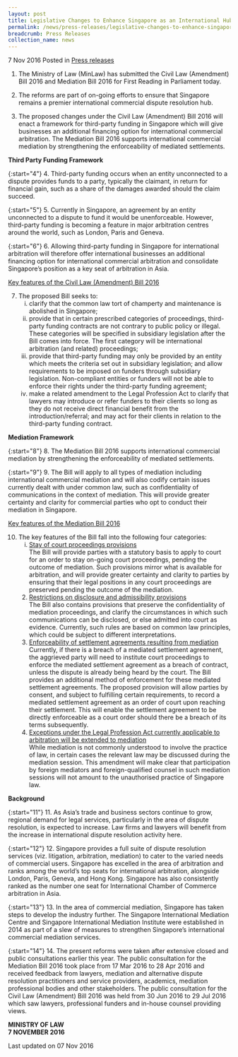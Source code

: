 ```yaml
---
layout: post
title: Legislative Changes to Enhance Singapore as an International Hub for Commercial Dispute Resolution
permalink: /news/press-releases/legislative-changes-to-enhance-singapore-as--an-international-hu
breadcrumb: Press Releases
collection_name: news
---
```


7 Nov 2016 Posted in [Press releases](/news/press-releases)

1. The Ministry of Law (MinLaw) has submitted the Civil Law (Amendment) Bill 2016 and Mediation Bill 2016 for First Reading in Parliament today.


2. The reforms are part of on-going efforts to ensure that Singapore remains a premier international commercial dispute resolution hub.


3. The proposed changes under the Civil Law (Amendment) Bill 2016 will enact a framework for third-party funding in Singapore which will give businesses an additional financing option for international commercial arbitration. The Mediation Bill 2016 supports international commercial mediation by strengthening the enforceability of mediated settlements.


**Third Party Funding Framework**



{:start="4"}
4. Third-party funding occurs when an entity unconnected to a dispute provides funds to a party, typically the claimant, in return for financial gain, such as a share of the damages awarded should the claim succeed.

{:start="5"}
5. Currently in Singapore, an agreement by an entity unconnected to a dispute to fund it would be unenforceable. However, third-party funding is becoming a feature in major arbitration centres around the world, such as London, Paris and Geneva.

{:start="6"}
6. Allowing third-party funding in Singapore for international arbitration will therefore offer international businesses an additional financing option for international commercial arbitration and consolidate Singapore’s position as a key seat of arbitration in Asia.


<u>Key features of the Civil Law (Amendment) Bill 2016</u>

<ol start="7">
<li>The proposed Bill seeks to:
<ol style="list-style-type: lower-roman">
<li>clarify that the common law tort of champerty and maintenance is abolished in Singapore;</li>
<li>provide that in certain prescribed categories of proceedings, third-party funding contracts are not contrary to public policy or illegal. These categories will be specified in subsidiary legislation after the Bill comes into force. The first category will be international arbitration (and related) proceedings;</li>
<li>provide that third-party funding may only be provided by an entity which meets the criteria set out in subsidiary legislation; and allow requirements to be imposed on funders through subsidiary legislation. Non-compliant entities or funders will not be able to enforce their rights under the third-party funding agreement;</li>
<li>make a related amendment to the Legal Profession Act to clarify that lawyers may introduce or refer funders to their clients so long as they do not receive direct financial benefit from the introduction/referral; and may act for their clients in relation to the third-party funding contract.</li>
</ol>
</li>
</ol>

**Mediation Framework** 

{:start="8"}
8. The Mediation Bill 2016 supports international commercial mediation by strengthening the enforceability of mediated settlements.

{:start="9"}
9. The Bill will apply to all types of mediation including international commercial mediation and will also codify certain issues currently dealt with under common law, such as confidentiality of communications in the context of mediation. This will provide greater certainty and clarity for commercial parties who opt to conduct their mediation in Singapore.


<u>Key features of the Mediation Bill 2016</u>

<ol start="10">
<li>The key features of the Bill fall into the following four categories:
<ol  style="list-style-type: lower-roman">
<li><u>Stay of court proceedings provisions</u></li>
The Bill will provide parties with a statutory basis to apply to court for an order to stay on-going court proceedings, pending the outcome of mediation. Such provisions mirror what is available for arbitration, and will provide greater certainty and clarity to parties by ensuring that their legal positions in any court proceedings are preserved pending the outcome of the mediation.</ol>
<ol start="2">
<li><u>Restrictions on disclosure and admissibility provisions</u></li>
The Bill also contains provisions that preserve the confidentiality of mediation proceedings, and clarify the circumstances in which such communications can be disclosed, or else admitted into court as evidence. Currently, such rules are based on common law principles, which could be subject to different interpretations.</ol>
<ol start="3">
<li><u>Enforceability of settlement agreements resulting from mediation</u></li>
Currently, if there is a breach of a mediated settlement agreement, the aggrieved party will need to institute court proceedings to enforce the mediated settlement agreement as a breach of contract, unless the dispute is already being heard by the court. The Bill provides an additional method of enforcement for these mediated settlement agreements. The proposed provision will allow parties by consent, and subject to fulfilling certain requirements, to record a mediated settlement agreement as an order of court upon reaching their settlement. This will enable the settlement agreement to be directly enforceable as a court order should there be a breach of its terms subsequently.</ol>
<ol start="4">
<li><u> Exceptions under the Legal Profession Act currently applicable to arbitration will be extended to mediation</u></li>
While mediation is not commonly understood to involve the practice of law, in certain cases the relevant law may be discussed during the mediation session. This amendment will make clear that participation by foreign mediators and foreign-qualified counsel in such mediation sessions will not amount to the unauthorised practice of Singapore law.</ol>
</li>
</ol>


**Background**

{:start="11"}
11. As Asia’s trade and business sectors continue to grow, regional demand for legal services, particularly in the area of dispute resolution, is expected to increase. Law firms and lawyers will benefit from the increase in international dispute resolution activity here.

{:start="12"}
12. Singapore provides a full suite of dispute resolution services (viz. litigation, arbitration, mediation) to cater to the varied needs of commercial users. Singapore has excelled in the area of arbitration and ranks among the world’s top seats for international arbitration, alongside London, Paris, Geneva, and Hong Kong. Singapore has also consistently ranked as the number one seat for International Chamber of Commerce arbitration in Asia.

{:start="13"}
13. In the area of commercial mediation, Singapore has taken steps to develop the industry further. The Singapore International Mediation Centre and Singapore International Mediation Institute were established in 2014 as part of a slew of measures to strengthen Singapore’s international commercial mediation services.

{:start="14"}
14. The present reforms were taken after extensive closed and public consultations earlier this year. The public consultation for the Mediation Bill 2016 took place from 17 Mar 2016 to 28 Apr 2016 and received feedback from lawyers, mediation and alternative dispute resolution practitioners and service providers, academics, mediation professional bodies and other stakeholders. The public consultation for the Civil Law (Amendment) Bill 2016 was held from 30 Jun 2016 to 29 Jul 2016 which saw lawyers, professional funders and in-house counsel providing views.

**MINISTRY OF LAW**  
**7 NOVEMBER 2016** 



<p class="right-side-updated">Last updated on 07 Nov 2016</p>
